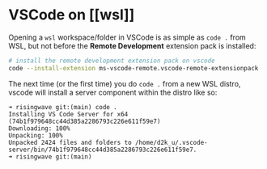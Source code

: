 # VSCode on [[wsl]]

Opening a `wsl` workspace/folder in VSCode is as simple as `code .` from WSL, but not before the **Remote Development** extension pack is installed:
```sh
# install the remote development extension pack on vscode
code --install-extension ms-vscode-remote.vscode-remote-extensionpack
```

The next time (or the first time) you do `code .` from a new WSL distro, vscode will install a server component within the distro like so:
```
➜ risingwave git:(main) code .  
Installing VS Code Server for x64 (74b1f979648cc44d385a2286793c226e611f59e7)  
Downloading: 100%  
Unpacking: 100%  
Unpacked 2424 files and folders to /home/d2k_u/.vscode-server/bin/74b1f979648cc44d385a2286793c226e611f59e7.
➜ risingwave git:(main)
```
